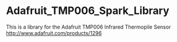 # Adafruit_TMP006_Spark_Library
This is a library for the Adafruit TMP006 Infrared Thermopile Sensor  http://www.adafruit.com/products/1296
